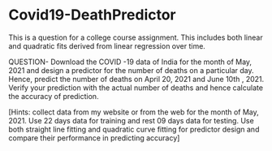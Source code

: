 # Covid19-DeathPredictor
This is a question for a college course assignment. This includes both linear and quadratic fits derived from linear regression over time.

QUESTION- Download the COVID -19 data of India for the month of May, 2021 and design a predictor for the number of deaths on a particular day. Hence, predict the number of deaths on April 20, 2021 and June 10th , 2021. Verify your prediction with the actual number of deaths and hence calculate the accuracy of prediction.

[Hints: collect data from my website or from the web for the month of May, 2021. Use 22 days data for training and rest 09 days data for testing. Use both straight line fitting and quadratic curve fitting for predictor design and compare their performance in predicting accuracy]
